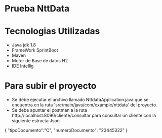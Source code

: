 # Prueba NttData

# Tecnologias Utilizadas

* Java jdk 1.8 
* FrameWork SprintBoot
* Maven
* Motor de Base de datos H2
* IDE Intellig

# Para subir el proyecto

* Se debe ejecutar el archivo llamado NttdataApplication.java que se encuentra en la ruta 'src/main/java/com/example/nttdata' del proyecto.
* Se debe apuntar el postman a la ruta http://localhost:8090/cliente/consultar para consultar un cliente con la siguiente estructa Json

{
    "tipoDocumento":"C",
    "numeroDocumento": "23445322"
}

